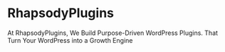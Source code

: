 # RhapsodyPlugins
At RhapsodyPlugins, We Build Purpose-Driven WordPress Plugins. That Turn Your WordPress into a Growth Engine
